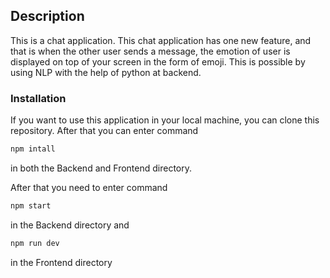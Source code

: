 ## Description
This is a chat application. This chat application has one new feature, and that is when the other user sends a message, the emotion of user is displayed on top of your screen in the form of emoji. This is possible by using NLP with the help of python at backend.

### Installation
If you want to use this application in your local machine, you can clone this repository. After that you can enter command 
```bash
npm intall
```
in both the Backend and Frontend directory.

After that you need to enter command
```bash
npm start
```
in the Backend directory
and 
```bash
npm run dev
```
in the Frontend directory

